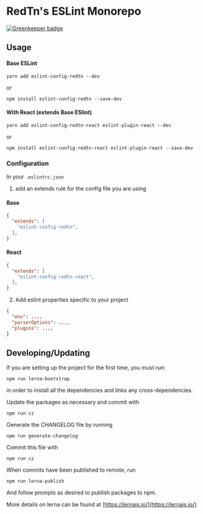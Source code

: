 # RedTn's ESLint Monorepo

[![Greenkeeper badge](https://badges.greenkeeper.io/RedTn/eslint-config-redtn.svg)](https://greenkeeper.io/)

## Usage

#### Base ESLint

`yarn add eslint-config-redtn --dev`

or

`npm install eslint-config-redtn --save-dev`

#### With React (extends Base ESlint)

`yarn add eslint-config-redtn-react eslint-plugin-react --dev`

or

`npm install eslint-config-redtn-react eslint-plugin-react --save-dev`

### Configuration

In your `.eslintrc.json`

1. add an extends rule for the config file you are using

#### Base

```json
{
  "extends": [
    "eslint-config-redtn",
  ],
}
```

#### React

```json
{
  "extends": [
    "eslint-config-redtn-react",
  ],
}
```

2. Add eslint properties specific to your project

```json
{
  "env": ...,
  "parserOptions": ...,
  "plugins": ...,
}
```

## Developing/Updating

If you are setting up the project for the first time, you must run:

`npm run lerna-bootstrap`

in order to install all the dependencies and links any cross-dependencies.

Update the packages as necessary and commit with

`npm run cz`

Generate the CHANGELOG file by running

`npm run generate-changelog`

Commit this file with

`npm run cz`

When commits have been published to remote, run

`npm run lerna-publish`

And follow prompts as desired to publish packages to npm.

More details on lerna can be found at [https://lernajs.io/](https://lernajs.io/)
